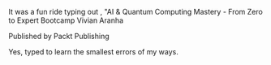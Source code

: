 It was a fun ride typing out , "AI & Quantum Computing Mastery - From Zero to Expert Bootcamp
Vivian Aranha

Published by Packt Publishing

Yes, typed to learn the smallest errors of my ways. 